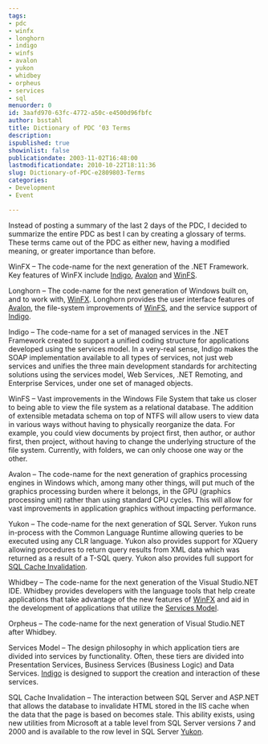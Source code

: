 ```yaml
---
tags:
- pdc
- winfx
- longhorn
- indigo
- winfs
- avalon
- yukon
- whidbey
- orpheus
- services
- sql
menuorder: 0
id: 3aafd970-63fc-4772-a50c-e4500d96fbfc
author: bsstahl
title: Dictionary of PDC ‘03 Terms
description: 
ispublished: true
showinlist: false
publicationdate: 2003-11-02T16:48:00
lastmodificationdate: 2010-10-22T18:11:36
slug: Dictionary-of-PDC-e2809803-Terms
categories:
- Development
- Event

---
```

Instead of posting a summary of the last 2 days of the PDC, I decided to summarize the entire PDC as best I can by creating a glossary of terms. These terms came out of the PDC as either new, having a modified meaning, or greater importance than before.   
  
  
WinFX – The code-name for the next generation of the .NET Framework. Key features of WinFX include [Indigo](http://74.125.95.132/search?q=cache:8hANgX_2q08J:www.cognitiveinheritance.com/%3Ftag%3D/pdc+site:cognitiveinheritance.com&amp;hl=en&amp;ct=clnk&amp;cd=38&amp;gl=us#Indigo), [Avalon](http://74.125.95.132/search?q=cache:8hANgX_2q08J:www.cognitiveinheritance.com/%3Ftag%3D/pdc+site:cognitiveinheritance.com&amp;hl=en&amp;ct=clnk&amp;cd=38&amp;gl=us#Avalon) and [WinFS](http://74.125.95.132/search?q=cache:8hANgX_2q08J:www.cognitiveinheritance.com/%3Ftag%3D/pdc+site:cognitiveinheritance.com&amp;hl=en&amp;ct=clnk&amp;cd=38&amp;gl=us#WinFS).   
  
 Longhorn – The code-name for the next generation of Windows built on, and to work with, [WinFX](http://74.125.95.132/search?q=cache:8hANgX_2q08J:www.cognitiveinheritance.com/%3Ftag%3D/pdc+site:cognitiveinheritance.com&amp;hl=en&amp;ct=clnk&amp;cd=38&amp;gl=us#WinFX). Longhorn provides the user interface features of [Avalon](http://74.125.95.132/search?q=cache:8hANgX_2q08J:www.cognitiveinheritance.com/%3Ftag%3D/pdc+site:cognitiveinheritance.com&amp;hl=en&amp;ct=clnk&amp;cd=38&amp;gl=us#Avalon), the file-system improvements of [WinFS](http://74.125.95.132/search?q=cache:8hANgX_2q08J:www.cognitiveinheritance.com/%3Ftag%3D/pdc+site:cognitiveinheritance.com&amp;hl=en&amp;ct=clnk&amp;cd=38&amp;gl=us#WinFS), and the service support of [Indigo](http://74.125.95.132/search?q=cache:8hANgX_2q08J:www.cognitiveinheritance.com/%3Ftag%3D/pdc+site:cognitiveinheritance.com&amp;hl=en&amp;ct=clnk&amp;cd=38&amp;gl=us#Indigo).   
  
Indigo – The code-name for a set of managed services in the .NET Framework created to support a unified coding structure for applications developed using the services model. In a very-real sense, Indigo makes the SOAP implementation available to all types of services, not just web services and unifies the three main development standards for architecting solutions using the services model, Web Services, .NET Remoting, and Enterprise Services, under one set of managed objects.   
  
WinFS – Vast improvements in the Windows File System that take us closer to being able to view the file system as a relational database. The addition of extensible metadata schema on top of NTFS will allow users to view data in various ways without having to physically reorganize the data. For example, you could view documents by project first, then author, or author first, then project, without having to change the underlying structure of the file system. Currently, with folders, we can only choose one way or the other.   
  
Avalon – The code-name for the next generation of graphics processing engines in Windows which, among many other things, will put much of the graphics processing burden where it belongs, in the GPU (graphics processing unit) rather than using standard CPU cycles. This will allow for vast improvements in application graphics without impacting performance.   
  
Yukon – The code-name for the next generation of SQL Server. Yukon runs in-process with the Common Language Runtime allowing queries to be executed using any CLR language. Yukon also provides support for XQuery allowing procedures to return query results from XML data which was returned as a result of a T-SQL query. Yukon also provides full support for [SQL Cache Invalidation](http://74.125.95.132/search?q=cache:8hANgX_2q08J:www.cognitiveinheritance.com/%3Ftag%3D/pdc+site:cognitiveinheritance.com&amp;hl=en&amp;ct=clnk&amp;cd=38&amp;gl=us#SQLCacheInvalidation).   
  
Whidbey – The code-name for the next generation of the Visual Studio.NET IDE. Whidbey provides developers with the language tools that help create applications that take advantage of the new features of [WinFX](http://74.125.95.132/search?q=cache:8hANgX_2q08J:www.cognitiveinheritance.com/%3Ftag%3D/pdc+site:cognitiveinheritance.com&amp;hl=en&amp;ct=clnk&amp;cd=38&amp;gl=us#WinFX) and aid in the development of applications that utilize the [Services Model](http://74.125.95.132/search?q=cache:8hANgX_2q08J:www.cognitiveinheritance.com/%3Ftag%3D/pdc+site:cognitiveinheritance.com&amp;hl=en&amp;ct=clnk&amp;cd=38&amp;gl=us#ServicesModel).   
  
Orpheus – The code-name for the next generation of Visual Studio.NET after Whidbey.   
  
Services Model – The design philosophy in which application tiers are divided into services by functionality. Often, these tiers are divided into Presentation Services, Business Services (Business Logic) and Data Services. [Indigo](http://74.125.95.132/search?q=cache:8hANgX_2q08J:www.cognitiveinheritance.com/%3Ftag%3D/pdc+site:cognitiveinheritance.com&amp;hl=en&amp;ct=clnk&amp;cd=38&amp;gl=us#Indigo) is designed to support the creation and interaction of these services.   
  
SQL Cache Invalidation – The interaction between SQL Server and ASP.NET that allows the database to invalidate HTML stored in the IIS cache when the data that the page is based on becomes stale. This ability exists, using new utilities from Microsoft at a table level from SQL Server versions 7 and 2000 and is available to the row level in SQL Server [Yukon](http://74.125.95.132/search?q=cache:8hANgX_2q08J:www.cognitiveinheritance.com/%3Ftag%3D/pdc+site:cognitiveinheritance.com&amp;hl=en&amp;ct=clnk&amp;cd=38&amp;gl=us#Yukon).  
